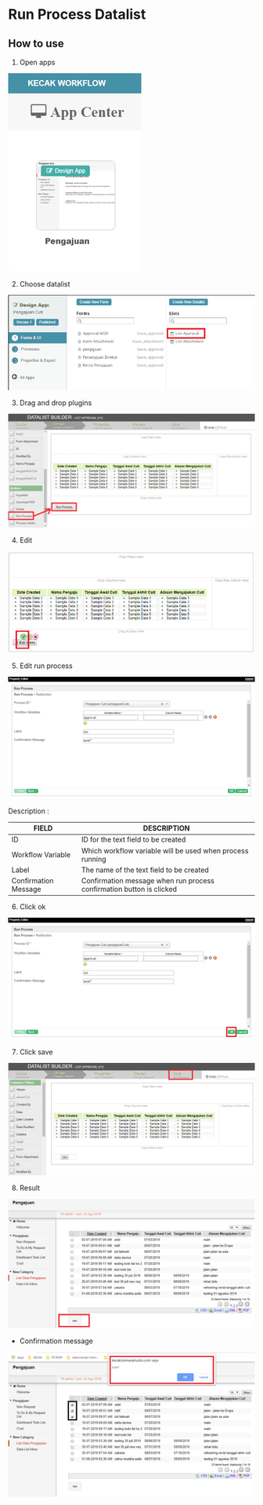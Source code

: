 # Run Process Datalist



## How to use

1. Open apps

<img src="https://raw.githubusercontent.com/kinnara-digital-studio/kecak-workflow/master/docs/assets/formAttach_openApps.png" alt="" />


2. Choose datalist

<img src="https://raw.githubusercontent.com/kinnara-digital-studio/kecak-workflow/master/docs/assets/runProcess_chooseDatalist.png" alt="" />


3. Drag and drop plugins

<img src="https://raw.githubusercontent.com/kinnara-digital-studio/kecak-workflow/master/docs/assets/runProcess_dragDrop.png" alt="" />

4. Edit 

<img src="https://raw.githubusercontent.com/kinnara-digital-studio/kecak-workflow/master/docs/assets/runProcess_edit.png" alt="" />


5. Edit run process

<img src="https://raw.githubusercontent.com/kinnara-digital-studio/kecak-workflow/master/docs/assets/runProcess_editRunProcess.png" alt="" />

Description :

|FIELD|DESCRIPTION|
|--|--|
|ID|ID for the text field to be created|
|Workflow Variable|Which workflow variable will be used when process running|
|Label|The name of the text field to be created|
|Confirmation Message|Confirmation message when run process confirmation button is clicked|

6. Click ok

<img src="https://raw.githubusercontent.com/kinnara-digital-studio/kecak-workflow/master/docs/assets/runProcess_ok.png" alt="" />


7. Click save

<img src="https://raw.githubusercontent.com/kinnara-digital-studio/kecak-workflow/master/docs/assets/runProcess_save.png" alt="" />


8. Result

<img src="https://raw.githubusercontent.com/kinnara-digital-studio/kecak-workflow/master/docs/assets/runProcess_result.png" alt="" />

- Confirmation message

<img src="https://raw.githubusercontent.com/kinnara-digital-studio/kecak-workflow/master/docs/assets/runProcess_result2.png" alt="" />


